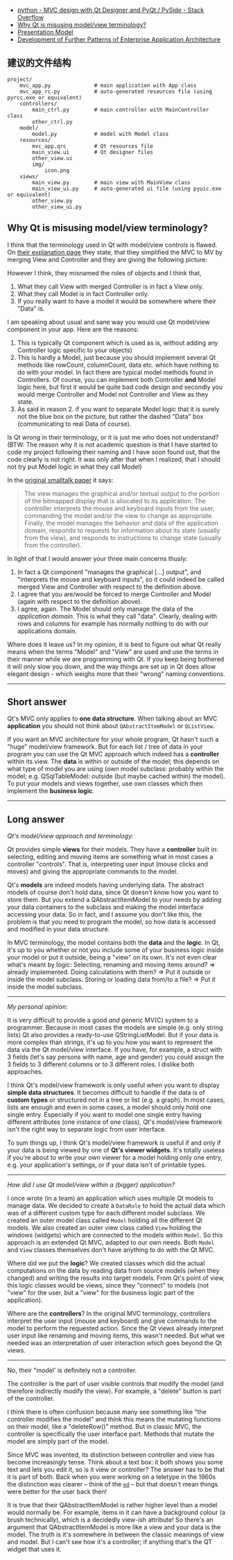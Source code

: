 
+ [python - MVC design with Qt Designer and PyQt / PySide - Stack Overflow](https://stackoverflow.com/questions/26698628/mvc-design-with-qt-designer-and-pyqt-pyside)
+ [Why Qt is misusing model/view terminology?](https://stackoverflow.com/questions/5543198/why-qt-is-misusing-model-view-terminology)
+ [Presentation Model](https://martinfowler.com/eaaDev/PresentationModel.html)
+ [Development of Further Patterns of Enterprise Application Architecture](https://martinfowler.com/eaaDev/index.html)



## 建议的文件结构

```shell
project/
    mvc_app.py              # main application with App class
    mvc_app_rc.py           # auto-generated resources file (using pyrcc.exe or equivalent)
    controllers/
        main_ctrl.py        # main controller with MainController class
        other_ctrl.py
    model/
        model.py            # model with Model class
    resources/
        mvc_app.qrc         # Qt resources file
        main_view.ui        # Qt designer files
        other_view.ui
        img/
            icon.png
    views/
        main_view.py        # main view with MainView class
        main_view_ui.py     # auto-generated ui file (using pyuic.exe or equivalent)
        other_view.py
        other_view_ui.py
```



## Why Qt is misusing model/view terminology?



I think that the terminology used in Qt with model/view controls is flawed. On [their explanation page](https://doc.qt.io/qt-5.7/model-view-programming.html) they state, that they simplified the MVC to MV by merging View and Controller and they are giving the following picture:



However I think, they misnamed the roles of objects and I think that,

1. What they call View with merged Controller is in fact a View only.
2. What they call Model is in fact Controller only.
3. If you really want to have a model it would be somewhere where their "Data" is.

I am speaking about usual and sane way you would use Qt model/view component in your app. Here are the reasons:

1. This is typically Qt component which is used as is, without adding any Controller logic specific to your objects)
2. This is hardly a Model, just because you should implement several Qt methods like rowCount, columnCount, data etc. which have nothing to do with your model. In fact there are typical model methods found in Controllers. Of course, you can implement both Controller **and** Model logic here, but first it would be quite bad code design and secondly you would merge Controller and Model not Controller and View as they state.
3. As said in reason 2. if you want to separate Model logic that it is surely not the blue box on the picture, but rather the dashed "Data" box (communicating to real Data of course).

Is Qt wrong in their terminology, or it is just me who does not understand? (BTW: The reason why it is not academic question is that I have started to code my project following their naming and I have soon found out, that the code clearly is not right. It was only after that when I realized, that I should not try put Model logic in what they call Model)



 In the [original smalltalk paper](http://st-www.cs.illinois.edu/users/smarch/st-docs/mvc.html) it says:

> The view manages the graphical and/or textual output to the portion of the bitmapped display that is allocated to its application. The controller interprets the mouse and keyboard inputs from the user, commanding the model and/or the view to change as appropriate. Finally, the model manages the behavior and data of the application domain, responds to requests for information about its state (usually from the view), and responds to instructions to change state (usually from the controller).



In light of that I would answer your three main concerns thusly:

1. In fact a Qt component "manages the graphical [...] output", and "interprets the mouse and keyboard inputs", so it could indeed be called merged View and Controller with respect to the definition above.
2. I agree that you are/would be forced to merge Controller and Model (again with respect to the definition above).
3. I agree, again. The Model should only manage the data of the *application domain*. This is what they call "data". Clearly, dealing with rows and columns for example has normally nothing to do with our applications domain.

Where does it leave us? In my opinion, it is best to figure out what Qt really means when the terms "Model" and "View" are used and use the terms in their manner while we are programming with Qt. If you keep being bothered it will only slow you down, and the way things are set up in Qt does allow elegant design - which weighs more that their "wrong" naming conventions.



----------------------------------------

## Short answer

Qt's MVC only applies to **one data structure**. When talking about an MVC **application** you should not think about `QAbstractItemModel` or `QListView`.

If you want an MVC architecture for your whole program, Qt hasn't such a "huge" model/view framework. But for each list / tree of data in your program you can use the Qt MVC approach which indeed has a **controller** within its view. The **data** is within or outside of the model; this depends on what type of model you are using (own model subclass: probably within the model; e.g. QSqlTableModel: outside (but maybe cached within) the model). To put your models and views together, use own classes which then implement the **business logic**.

------

## Long answer

*Qt's model/view approach and terminology:*

Qt provides simple **views** for their models. They have a **controller** built in: selecting, editing and moving items are something what in most cases a controller "controls". That is, interpreting user input (mouse clicks and moves) and giving the appropriate commands to the model.

Qt's **models** are indeed models having underlying data. The abstract models of course don't hold data, since Qt doesn't know how you want to store them. But *you* extend a QAbstractItemModel to your needs by adding your data containers to the subclass and making the model interface accessing your data. So in fact, and I assume you don't like this, the problem is that *you* need to program the model, so how data is accessed and modified in your data structure.

In MVC terminology, the model contains both the **data** and the **logic**. In Qt, it's up to you whether or not you include some of your business logic inside your model or put it outside, being a "view" on its own. It's not even clear what's meant by logic: Selecting, renaming and moving items around? => already implemented. Doing calculations with them? => Put it outside or inside the model subclass. Storing or loading data from/to a file? => Put it inside the model subclass.

------

*My personal opinion:*

It is very difficult to provide a good *and* generic MV(C) system to a programmer. Because in most cases the models are simple (e.g. only string lists) Qt also provides a ready-to-use QStringListModel. But if your data is more complex than strings, it's up to you how you want to represent the data via the Qt model/view interface. If you have, for example, a struct with 3 fields (let's say persons with name, age and gender) you could assign the 3 fields to 3 different columns or to 3 different roles. I dislike both approaches.

I think Qt's model/view framework is only useful when you want to display **simple data structures**. It becomes difficult to handle if the data is of **custom types** or structured not in a tree or list (e.g. a graph). In most cases, lists are enough and even in some cases, a model should only hold one single entry. Especially if you want to model one single entry having different attributes (one instance of one class), Qt's model/view framework isn't the right way to separate logic from user interface.

To sum things up, I think Qt's model/view framework is useful if and only if your data is being viewed by one of **Qt's viewer widgets**. It's totally useless if you're about to write your own viewer for a model holding only one entry, e.g. your application's settings, or if your data isn't of printable types.

------

*How did I use Qt model/view within a (bigger) application?*

I once wrote (in a team) an application which uses multiple Qt models to manage data. We decided to create a `DataRole` to hold the actual data which was of a different custom type for each different model subclass. We created an outer model class called `Model` holding all the different Qt models. We also created an outer view class called `View` holding the windows (widgets) which are connected to the models within `Model`. So this approach is an extended Qt MVC, adapted to our own needs. Both `Model` and `View` classes themselves don't have anything to do with the Qt MVC.

Where did we put the **logic**? We created classes which did the actual computations on the data by reading data from source models (when they changed) and writing the results into target models. From Qt's point of view, this logic classes would be views, since they "connect" to models (not "view" for the user, but a "view" for the business logic part of the application).

Where are the **controllers**? In the original MVC terminology, controllers interpret the user input (mouse and keyboard) and give commands to the model to perform the requested action. Since the Qt views already interpret user input like renaming and moving items, this wasn't needed. But what we needed was an interpretation of user interaction which goes beyond the Qt views.



-----------------------------

No, their "model' is definitely not a controller.

The controller is the part of user visible controls that modify the model (and therefore indirectly modify the view). For example, a "delete" button is part of the controller.

I think there is often confusion because many see something like "the controller modifies the model" and think this means the mutating functions on their model, like a "deleteRow()" method. But in classic MVC, the controller is specifically the user interface part. Methods that mutate the model are simply part of the model.

Since MVC was invented, its distinction between controller and view has become increasingly tense. Think about a text box: it both shows you some text and lets you edit it, so is it view or controller? The answer has to be that it is part of both. Back when you were working on a teletype in the 1960s the distinction was clearer – think of the [`ed`](https://en.m.wikipedia.org/wiki/Ed_(text_editor)) – but that doesn't mean things were better for the user back then!

It is true that their QAbstractItemModel is rather higher level than a model would normally be. For example, items in it can have a background colour (a brush technically), which is a decidedly view-ish attribute! So there's an argument that QAbstractItemModel is more like a view and your data is the model. The truth is it's somewhere in between the classic meanings of view and model. But I can't see how it's a controller; if anything that's the QT widget that uses it.
